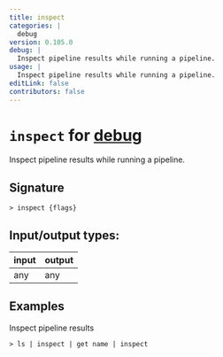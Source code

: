 ```yaml
---
title: inspect
categories: |
  debug
version: 0.105.0
debug: |
  Inspect pipeline results while running a pipeline.
usage: |
  Inspect pipeline results while running a pipeline.
editLink: false
contributors: false
---
```

<!-- This file is automatically generated. Please edit the command in https://github.com/nushell/nushell instead. -->

# `inspect` for [debug](/commands/categories/debug.md)

<div class='command-title'>Inspect pipeline results while running a pipeline.</div>

## Signature

```> inspect {flags} ```


## Input/output types:

| input | output |
| ----- | ------ |
| any   | any    |
## Examples

Inspect pipeline results
```nu
> ls | inspect | get name | inspect

```
